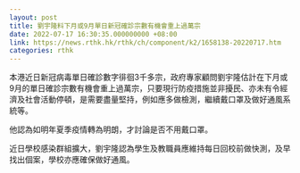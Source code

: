 ```yaml
---
layout: post
title: 劉宇隆料下月或9月單日新冠確診宗數有機會重上過萬宗
date: 2022-07-17 16:30:35.000000000 +08:00
link: https://news.rthk.hk/rthk/ch/component/k2/1658138-20220717.htm
categories: rthk
---
```


本港近日新冠病毒單日確診數字徘徊3千多宗，政府專家顧問劉宇隆估計在下月或9月的單日確診宗數有機會重上過萬宗，只要現行防疫措施並非擾民、亦未有令經濟及社會活動停頓，是需要盡量堅持，例如應多做檢測，繼續戴口罩及做好通風系統等。

他認為如明年夏季疫情轉為明朗，才討論是否不用戴口罩。

近日學校感染群組擴大，劉宇隆認為學生及教職員應維持每日回校前做快測，及早找出個案，學校亦應確保做好通風。
